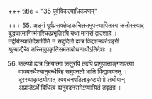 +++
title = "35 पूर्वविकल्पाधिकरणम्"

+++
55. अङ्गं पूर्वप्रसक्तेष्टकचितसमुपस्थापितस्य क्रतोस्स्याद्  
बुद्ध्यात्माग्निर्मनश्चित्प्रभृतिरपि यथा मानसं द्वादशाहे ।  
तद्वीर्यस्यातिदेशादिति न सदुदितो ह्यत्र विद्यात्मकोऽङ्गी  
श्रुत्याद्यैरेव तस्मिन्नुपकृतिसमताबोधनार्थोऽतिदेशः ॥

56. कल्प्यो ह्यत्र क्रियात्मा क्रतुरपि तदपि प्रागुपात्ताङ्गशक्त्या  
वाक्यस्थैश्चानुबन्धैरिह समुपनतो भाति विद्यामयस्तु ।  
दूरस्थाकृष्टयोगात् स्ववचनपठिताकृष्टयोगो लघीयान्  
अप्राप्तेऽर्थे विधित्वं ह्यनुवदनसमेऽप्याश्रितं तद्वदत्र ॥